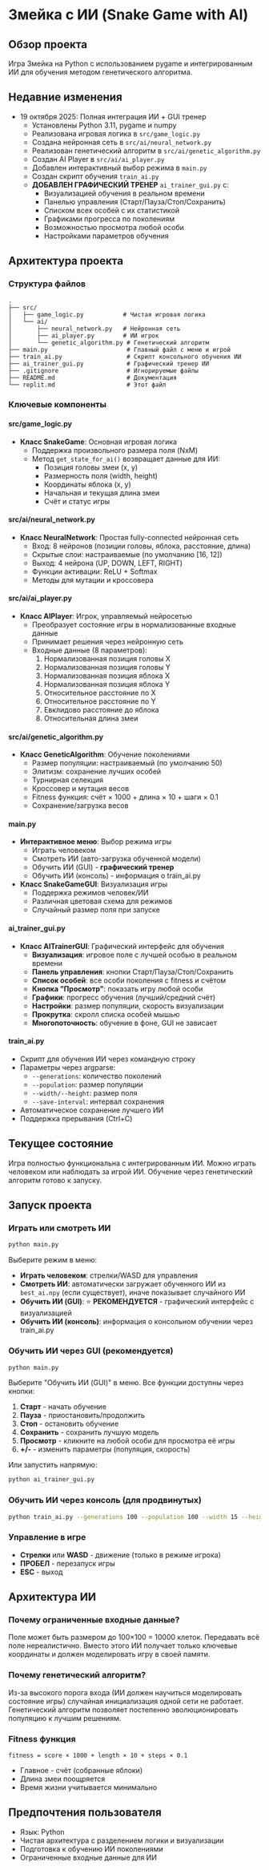 # Змейка с ИИ (Snake Game with AI)

## Обзор проекта
Игра Змейка на Python с использованием pygame и интегрированным ИИ для обучения методом генетического алгоритма.

## Недавние изменения
- 19 октября 2025: Полная интеграция ИИ + GUI тренер
  - Установлены Python 3.11, pygame и numpy
  - Реализована игровая логика в `src/game_logic.py`
  - Создана нейронная сеть в `src/ai/neural_network.py`
  - Реализован генетический алгоритм в `src/ai/genetic_algorithm.py`
  - Создан AI Player в `src/ai/ai_player.py`
  - Добавлен интерактивный выбор режима в `main.py`
  - Создан скрипт обучения `train_ai.py`
  - **ДОБАВЛЕН ГРАФИЧЕСКИЙ ТРЕНЕР** `ai_trainer_gui.py` с:
    - Визуализацией обучения в реальном времени
    - Панелью управления (Старт/Пауза/Стоп/Сохранить)
    - Списком всех особей с их статистикой
    - Графиками прогресса по поколениям
    - Возможностью просмотра любой особи
    - Настройками параметров обучения

## Архитектура проекта

### Структура файлов
```
.
├── src/
│   ├── game_logic.py           # Чистая игровая логика
│   └── ai/
│       ├── neural_network.py   # Нейронная сеть
│       ├── ai_player.py        # ИИ игрок
│       └── genetic_algorithm.py # Генетический алгоритм
├── main.py                      # Главный файл с меню и игрой
├── train_ai.py                  # Скрипт консольного обучения ИИ
├── ai_trainer_gui.py            # Графический тренер ИИ
├── .gitignore                   # Игнорируемые файлы
├── README.md                    # Документация
└── replit.md                    # Этот файл
```

### Ключевые компоненты

#### src/game_logic.py
- **Класс SnakeGame**: Основная игровая логика
  - Поддержка произвольного размера поля (NxM)
  - Метод `get_state_for_ai()` возвращает данные для ИИ:
    - Позиция головы змеи (x, y)
    - Размерность поля (width, height)
    - Координаты яблока (x, y)
    - Начальная и текущая длина змеи
    - Счёт и статус игры

#### src/ai/neural_network.py
- **Класс NeuralNetwork**: Простая fully-connected нейронная сеть
  - Вход: 8 нейронов (позиции головы, яблока, расстояние, длина)
  - Скрытые слои: настраиваемые (по умолчанию [16, 12])
  - Выход: 4 нейрона (UP, DOWN, LEFT, RIGHT)
  - Функции активации: ReLU + Softmax
  - Методы для мутации и кроссовера

#### src/ai/ai_player.py
- **Класс AIPlayer**: Игрок, управляемый нейросетью
  - Преобразует состояние игры в нормализованные входные данные
  - Принимает решения через нейронную сеть
  - Входные данные (8 параметров):
    1. Нормализованная позиция головы X
    2. Нормализованная позиция головы Y
    3. Нормализованная позиция яблока X
    4. Нормализованная позиция яблока Y
    5. Относительное расстояние по X
    6. Относительное расстояние по Y
    7. Евклидово расстояние до яблока
    8. Относительная длина змеи

#### src/ai/genetic_algorithm.py
- **Класс GeneticAlgorithm**: Обучение поколениями
  - Размер популяции: настраиваемый (по умолчанию 50)
  - Элитизм: сохранение лучших особей
  - Турнирная селекция
  - Кроссовер и мутация весов
  - Fitness функция: счёт × 1000 + длина × 10 + шаги × 0.1
  - Сохранение/загрузка весов

#### main.py
- **Интерактивное меню**: Выбор режима игры
  - Играть человеком
  - Смотреть ИИ (авто-загрузка обученной модели)
  - Обучить ИИ (GUI) - **графический тренер**
  - Обучить ИИ (консоль) - информация о train_ai.py
- **Класс SnakeGameGUI**: Визуализация игры
  - Поддержка режимов человек/ИИ
  - Различная цветовая схема для режимов
  - Случайный размер поля при запуске

#### ai_trainer_gui.py
- **Класс AITrainerGUI**: Графический интерфейс для обучения
  - **Визуализация**: игровое поле с лучшей особью в реальном времени
  - **Панель управления**: кнопки Старт/Пауза/Стоп/Сохранить
  - **Список особей**: все особи поколения с fitness и счётом
  - **Кнопка "Просмотр"**: показать игру любой особи
  - **Графики**: прогресс обучения (лучший/средний счёт)
  - **Настройки**: размер популяции, скорость визуализации
  - **Прокрутка**: скролл списка особей мышью
  - **Многопоточность**: обучение в фоне, GUI не зависает

#### train_ai.py
- Скрипт для обучения ИИ через командную строку
- Параметры через argparse:
  - `--generations`: количество поколений
  - `--population`: размер популяции
  - `--width/--height`: размер поля
  - `--save-interval`: интервал сохранения
- Автоматическое сохранение лучшего ИИ
- Поддержка прерывания (Ctrl+C)

## Текущее состояние
Игра полностью функциональна с интегрированным ИИ. Можно играть человеком или наблюдать за игрой ИИ. Обучение через генетический алгоритм готово к запуску.

## Запуск проекта

### Играть или смотреть ИИ
```bash
python main.py
```
Выберите режим в меню:
- **Играть человеком**: стрелки/WASD для управления
- **Смотреть ИИ**: автоматически загружает обученного ИИ из `best_ai.npy` (если существует), иначе показывает случайного ИИ
- **Обучить ИИ (GUI)**: ⭐ **РЕКОМЕНДУЕТСЯ** - графический интерфейс с визуализацией
- **Обучить ИИ (консоль)**: информация о консольном обучении через train_ai.py

### Обучить ИИ через GUI (рекомендуется)
```bash
python main.py
```
Выберите "Обучить ИИ (GUI)" в меню. Все функции доступны через кнопки:
1. **Старт** - начать обучение
2. **Пауза** - приостановить/продолжить
3. **Стоп** - остановить обучение
4. **Сохранить** - сохранить лучшую модель
5. **Просмотр** - кликните на любой особи для просмотра её игры
6. **+/-** - изменить параметры (популяция, скорость)

Или запустить напрямую:
```bash
python ai_trainer_gui.py
```

### Обучить ИИ через консоль (для продвинутых)
```bash
python train_ai.py --generations 100 --population 100 --width 15 --height 15
```

### Управление в игре
- **Стрелки** или **WASD** - движение (только в режиме игрока)
- **ПРОБЕЛ** - перезапуск игры
- **ESC** - выход

## Архитектура ИИ

### Почему ограниченные входные данные?
Поле может быть размером до 100×100 = 10000 клеток. Передавать всё поле нереалистично. Вместо этого ИИ получает только ключевые координаты и должен моделировать игру в своей памяти.

### Почему генетический алгоритм?
Из-за высокого порога входа (ИИ должен научиться моделировать состояние игры) случайная инициализация одной сети не работает. Генетический алгоритм позволяет постепенно эволюционировать популяцию к лучшим решениям.

### Fitness функция
```
fitness = score × 1000 + length × 10 + steps × 0.1
```
- Главное - счёт (собранные яблоки)
- Длина змеи поощряется
- Время жизни учитывается минимально

## Предпочтения пользователя
- Язык: Python
- Чистая архитектура с разделением логики и визуализации
- Подготовка к обучению ИИ поколениями
- Ограниченные входные данные для ИИ

